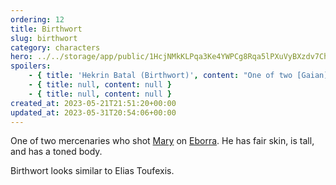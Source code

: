 ```yaml
---
ordering: 12
title: Birthwort
slug: birthwort
category: characters
hero: ../../storage/app/public/1HcjNMkKLPqa3Ke4YWPCg8Rqa5lPXuVyBXzdv7Ch.jpg
spoilers:
    - { title: 'Hekrin Batal (Birthwort)', content: "One of two [Gaian](/category/organizations/visitors)-controlled mercenaries who shot [Mary](/category/characters/mary) on [Eborra](/category/planets-cities/eborra). He is secretly an officer in [Velopa's](/category/planets-cities/velopa) police force. He has fair skin, is tall, and has a toned body.\r\n\r\nBirthwort looks similar to Elias Toufexis.\r\n\r\n**Pronunciation:**\r\n- heck’ ren\r\n- beh tall’" }
    - { title: null, content: null }
    - { title: null, content: null }
created_at: 2023-05-21T21:51:20+00:00
updated_at: 2023-05-31T20:54:06+00:00
---
```

One of two mercenaries who shot [Mary](/category/characters/mary) on [Eborra](/category/planets-cities/eborra). He has fair skin, is tall, and has a toned body.

Birthwort looks similar to Elias Toufexis.